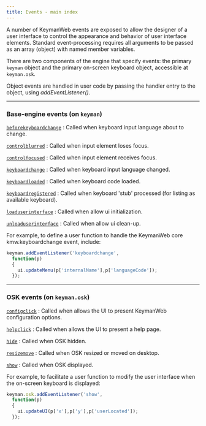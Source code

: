 ```yaml
---
title: Events - main index
---
```


A number of KeymanWeb events are exposed to allow the designer of a user
interface to control the appearance and behavior of user interface
elements. Standard event-processing requires all arguments to be passed
as an array (object) with named member variables.

There are two components of the engine that specify events:  the primary
`keyman` object and the primary on-screen keyboard object, accessible at
`keyman.osk`.

Object events are handled in user code by passing the handler entry to
the object, using *addEventListener()*.

---

### Base-engine events (on `keyman`)

[`beforekeyboardchange`](keyman/beforekeyboardchange)
:   Called when keyboard input language about to change.

<!-- -->

[`controlblurred`](keyman/controlblurred)
:   Called when input element loses focus.

<!-- -->

[`controlfocused`](keyman/controlfocused)
:   Called when input element receives focus.

<!-- -->

[`keyboardchange`](keyman/keyboardchange)
:   Called when keyboard input language changed.

<!-- -->

[`keyboardloaded`](keyman/keyboardloaded)
:   Called when keyboard code loaded.
<!-- -->

[`keyboardregistered`](keyman/keyboardregistered)
:   Called when keyboard 'stub' processed (for listing as available
    keyboard).

<!-- -->

[`loaduserinterface`](keyman/loaduserinterface)
:   Called when allow ui initialization.

<!-- -->

[`unloaduserinterface`](keyman/unloaduserinterface)
:   Called when allow ui clean-up.

For example, to define a user function to handle the KeymanWeb core
kmw.keyboardchange event, include:

``` typescript
keyman.addEventListener('keyboardchange',
  function(p)
  {
    ui.updateMenu(p['internalName'],p['languageCode']);
  });

```

---

### OSK events (on `keyman.osk`)

[`configclick`](osk/configclick)
:   Called when allows the UI to present KeymanWeb configuration
    options.

<!-- -->

[`helpclick`](osk/helpclick)
:   Called when allows the UI to present a help page.

<!-- -->

[`hide`](osk/hide)
:   Called when OSK hidden.

<!-- -->

[`resizemove`](osk/resizemove)
:   Called when OSK resized or moved on desktop.

<!-- -->

[`show`](osk/show)
:   Called when OSK displayed.


For example, to facilitate a user function to modify the user interface when the on-screen
keyboard is displayed:

``` typescript
keyman.osk.addEventListener('show',
  function(p)
  {
    ui.updateUI(p['x'],p['y'],p['userLocated']);
  });

```
